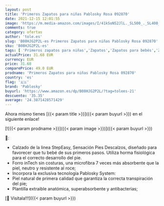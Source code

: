 ```yaml
---
layout: post
title: 'Primeros Zapatos para niñas Pablosky Rosa 092870'
date: 2021-12-15 12:01:55
image: 'https://m.media-amazon.com/images/I/41kSoNS2JlL._SL500_._SL400_.jpg'
comments: true
category: ofertas
author: 'tole.es'
slug: 'B08HJG2P2L-es Primeros Zapatos para niñas Pablosky Rosa 092870'
sku: 'B08HJG2P2L-es'
tags: [ 'Primeros zapatos para niñas','Zapatos','Zapatos para bebés','Zapatos para niñas','Zapatos y complementos','pablosky','zapatos', ]
actualPrice: 31.68 EUR
currency: EUR
price: 31.68
comparePrice: 49.0 EUR
prodname: 'Primeros Zapatos para niñas Pablosky Rosa 092870'
country: 'es'
flag: '🇪🇸'
brand: 'Pablosky'
buyurl: 'https://www.amazon.es/dp/B08HJG2P2L/?tag=tolees-21'
descuento: '35.35'
average: '24.3871428571429'
---
```


Ahora mismo tienes [{{< param title >}}]({{< param buyurl >}}) en el siguiente enlace!

[![{{< param prodname >}}]({{< param image >}})]({{< param buyurl >}})

🔎:

- Calzado de la linea StepEasy, Sensación Pies Descalzos, diseñado para favorecer que tu bebé de sus primeros pasos. Utiliza horma fisiológica para el correcto desarrollo del pie.
- Forro inTech sin costuras, una microfibra 7 veces más absorbente que la piel, neutro y resistente al roce;
- Incorpora la exclusiva tecnología Pablosky System:
- Piel natural de primera calidad que garantiza la correcta transpiración del pie;
- Plantilla extraible anatómica, superabsorbente y antibacterias;

[🛒 Visítala!!!]({{< param buyurl >}})
